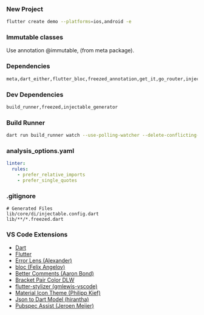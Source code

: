 ### New Project
```bash
flutter create demo --platforms=ios,android -e
```

### Immutable classes
Use annotation @immutable, (from meta package).

### Dependencies
```txt
meta,dart_either,flutter_bloc,freezed_annotation,get_it,go_router,injectable
```

### Dev Dependencies
```txt
build_runner,freezed,injectable_generator
```
    
### Build Runner
```bash
dart run build_runner watch --use-polling-watcher --delete-conflicting-outputs
```

### analysis_options.yaml
```yaml
linter:
  rules:
    - prefer_relative_imports
    - prefer_single_quotes
```

### .gitignore
```
# Generated Files
lib/core/di/injectable.config.dart
lib/**/*.freezed.dart
```

### VS Code Extensions
- [Dart](https://dart-code.gallerycdn.vsassets.io/extensions/dart-code/dart-code/3.80.0/1703685557610/Microsoft.VisualStudio.Services.Icons.Default)
- [Flutter](https://dart-code.gallerycdn.vsassets.io/extensions/dart-code/flutter/3.80.0/1703685461173/Microsoft.VisualStudio.Services.Icons.Default)
- [Error Lens (Alexander)](https://usernamehw.gallerycdn.vsassets.io/extensions/usernamehw/errorlens/3.16.0/1702717792759/Microsoft.VisualStudio.Services.Icons.Default)
- [bloc (Felix Angelov)](https://felixangelov.gallerycdn.vsassets.io/extensions/felixangelov/bloc/6.6.5/1699330181645/Microsoft.VisualStudio.Services.Icons.Default)
- [Better Comments (Aaron Bond)](https://aaron-bond.gallerycdn.vsassets.io/extensions/aaron-bond/better-comments/3.0.2/1659144495902/Microsoft.VisualStudio.Services.Icons.Default)
- [Bracket Pair Color DLW](https://bracketpaircolordlw.gallerycdn.vsassets.io/extensions/bracketpaircolordlw/bracket-pair-color-dlw/0.0.6/1655846246331/Microsoft.VisualStudio.Services.Icons.Default)
- [flutter-stylizer (gmlewis-vscode)](https://gmlewis-vscode.gallerycdn.vsassets.io/extensions/gmlewis-vscode/flutter-stylizer/0.1.16/1656430531588/Microsoft.VisualStudio.Services.Icons.Default)
- [Material Icon Theme (Philipp Kief)](https://pkief.gallerycdn.vsassets.io/extensions/pkief/material-icon-theme/4.33.0/1704798483764/Microsoft.VisualStudio.Services.Icons.Default)
- [Json to Dart Model (hirantha)](https://hirantha.gallerycdn.vsassets.io/extensions/hirantha/json-to-dart/3.5.8/1653839196352/Microsoft.VisualStudio.Services.Icons.Default)
- [Pubspec Assist (Jeroen Meijer)](https://jeroen-meijer.gallerycdn.vsassets.io/extensions/jeroen-meijer/pubspec-assist/2.3.2/1636026565578/Microsoft.VisualStudio.Services.Icons.Default)